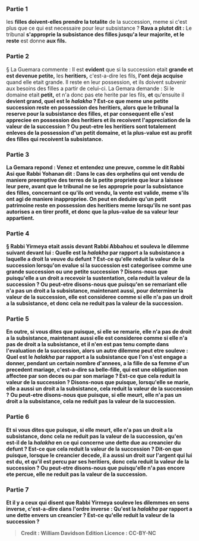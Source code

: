 
### Partie 1
les <b>filles doivent-elles prendre la totalite</b> de la succession, meme si c'est plus que ce qui est necessaire pour leur subsistance ? <b>Rava a plutot dit :</b> Le tribunal <b>s'approprie la subsistance des filles jusqu'a leur majorite, et le reste</b> est donne <b>aux fils.</b>

### Partie 2
§ La Guemara commente : Il est <b>evident</b> que si la succession etait <b>grande et est devenue petite,</b> les <b>heritiers,</b> c'est-a-dire les fils, <b>l'ont deja acquise</b> quand elle etait grande. Il reste en leur possession, et ils doivent subvenir aux besoins des filles a partir de celui-ci. La Gemara demande : Si le domaine etait <b>petit,</b> et n'a donc pas ete herite par les fils, <b>et</b> qu'ensuite il <b>devient grand, quel est le <i>halakha</i> ? Est-ce que meme une petite succession <b>reste en possession des heritiers,</b> alors que le tribunal la reserve pour la subsistance des filles, et <b>par consequent elle s'est appreciee en possession</b> des <b>heritiers</b> et ils recoivent l'appreciation de la valeur de la succession ? <b>Ou peut-etre</b> les <b>heritiers sont</b> totalement <b>enleves de</b> la possession d'un petit domaine, et la plus-value est au profit des filles qui recoivent la subsistance.

### Partie 3
La Gemara repond : <b>Venez</b> et <b>entendez</b> une preuve, <b>comme le dit Rabbi Asi</b> que <b>Rabbi Yohanan dit : </b> Dans le cas des <b>orphelins qui ont vendu de maniere preemptive</b> des terres <b>de la petite propriete</b> que leur a laissee leur pere, avant que le tribunal ne se les approprie pour la subsistance des filles, concernant <b>ce qu'ils ont vendu,</b> la <b>vente</b> est valide, meme s'ils ont agi de maniere inappropriee. On peut en deduire qu'un petit patrimoine reste en possession des heritiers meme lorsqu'ils ne sont pas autorises a en tirer profit, et donc que la plus-value de sa valeur leur appartient.

### Partie 4
§ <b>Rabbi Yirmeya etait assis devant Rabbi Abbahou et souleva</b> le <b>dilemme suivant devant lui : Quelle est</b> la <i>halakha</i> par rapport a la subsistance a laquelle a droit la <b>veuve</b> du defunt ? Est-ce qu'elle <b>reduit</b> la valeur de <b>la succession</b> lorsqu'on evalue si la succession est categorisee comme une grande succession ou une petite succession ? <b>Disons-nous</b> que <b>puisqu'elle a</b> un droit a recevoir la <b>sustentation,</b> cela <b>reduit</b> la valeur de la succession ? <b>Ou peut-etre</b> disons-nous que <b>puisqu'en se remariant elle n'a pas</b> un droit a la subsistance, <b>maintenant aussi,</b> pour determiner la valeur de la succession, elle est consideree comme si <b>elle n'a pas</b> un droit a la subsistance, et donc cela ne reduit pas la valeur de la succession.

### Partie 5
En outre, <b>si vous dites</b> que <b>puisque, si elle se remarie, elle n'a pas</b> de droit a la subsistance, <b>maintenant aussi</b> elle est consideree comme si <b>elle n'a pas</b> de droit a la subsistance, et il n'en est pas tenu compte dans l'evaluation de la succession, alors un autre dilemme peut etre souleve : <b>Quel est</b> le <i>halakha</i> par rapport a la subsistance que l'on s'est engage a donner, pendant un certain nombre d'annees, a la <b>fille de sa femme</b> d'un precedent mariage, c'est-a-dire sa belle-fille, qui est une obligation non affectee par son deces ou par son mariage ? Est-ce que cela <b>reduit</b> la valeur de <b>la succession ? Disons-nous</b> que <b>puisque, lorsqu'elle se marie, elle a aussi</b> un droit a la subsistance, cela <b>reduit</b> la valeur de la succession ? <b>Ou peut-etre</b> disons-nous que <b>puisque, si elle meurt, elle n'a pas</b> un droit a la subsistance, cela <b>ne reduit pas</b> la valeur de la succession.

### Partie 6
<b>Et si vous dites</b> que <b>puisque, si elle meurt, elle n'a pas</b> un droit a la subsistance, donc cela <b>ne reduit pas</b> la valeur de la succession, <b>qu'en est-il</b> de la <i>halakha</i> en ce qui concerne une dette due au <b>creancier du defunt ?</b> Est-ce que cela <b>reduit</b> la valeur de <b>la succession ? Dit-on</b> que <b>puisque, lorsque</b> le creancier <b>decede, il a aussi</b> un droit sur l'argent qui lui est du, et qu'il est percu par ses heritiers, donc cela <b>reduit</b> la valeur de la succession ? <b>Ou peut-etre</b> disons-nous que <b>puisqu'elle n'a pas encore ete percue,</b> elle <b>ne reduit pas</b> la valeur de la succession.

### Partie 7
<b>Et il y a</b> ceux qui disent <b>que</b> Rabbi Yirmeya <b>souleve les dilemmes en sens inverse,</b> c'est-a-dire dans l'ordre inverse : <b>Qu'est</b> la <i>halakha</i> par rapport a une dette envers <b>un creancier ?</b> Est-ce qu'elle <b>reduit</b> la valeur de <b>la succession ?</b>

>Credit : William Davidson Edition
>Licence : CC-BY-NC